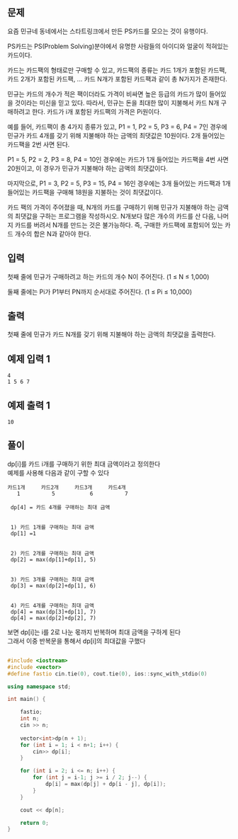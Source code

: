 ## 문제
요즘 민규네 동네에서는 스타트링크에서 만든 PS카드를 모으는 것이 유행이다.

PS카드는 PS(Problem Solving)분야에서 유명한 사람들의 아이디와 얼굴이 적혀있는 카드이다. 

카드는 카드팩의 형태로만 구매할 수 있고, 카드팩의 종류는 카드 1개가 포함된 카드팩, 카드 2개가 포함된 카드팩, ... 카드 N개가 포함된 카드팩과 같이 총 N가지가 존재한다.

민규는 카드의 개수가 적은 팩이더라도 가격이 비싸면 높은 등급의 카드가 많이 들어있을 것이라는 미신을 믿고 있다. 따라서, 민규는 돈을 최대한 많이 지불해서 카드 N개 구매하려고 한다. 카드가 i개 포함된 카드팩의 가격은 Pi원이다.

예를 들어, 카드팩이 총 4가지 종류가 있고, P1 = 1, P2 = 5, P3 = 6, P4 = 7인 경우에 민규가 카드 4개를 갖기 위해 지불해야 하는 금액의 최댓값은 10원이다. 2개 들어있는 카드팩을 2번 사면 된다.

P1 = 5, P2 = 2, P3 = 8, P4 = 10인 경우에는 카드가 1개 들어있는 카드팩을 4번 사면 20원이고, 이 경우가 민규가 지불해야 하는 금액의 최댓값이다.

마지막으로, P1 = 3, P2 = 5, P3 = 15, P4 = 16인 경우에는 3개 들어있는 카드팩과 1개 들어있는 카드팩을 구매해 18원을 지불하는 것이 최댓값이다.

카드 팩의 가격이 주어졌을 때, N개의 카드를 구매하기 위해 민규가 지불해야 하는 금액의 최댓값을 구하는 프로그램을 작성하시오. N개보다 많은 개수의 카드를 산 다음, 나머지 카드를 버려서 N개를 만드는 것은 불가능하다. 즉, 구매한 카드팩에 포함되어 있는 카드 개수의 합은 N과 같아야 한다.

## 입력
첫째 줄에 민규가 구매하려고 하는 카드의 개수 N이 주어진다. (1 ≤ N ≤ 1,000)

둘째 줄에는 Pi가 P1부터 PN까지 순서대로 주어진다. (1 ≤ Pi ≤ 10,000)

## 출력
첫째 줄에 민규가 카드 N개를 갖기 위해 지불해야 하는 금액의 최댓값을 출력한다.

## 예제 입력 1 
```
4
1 5 6 7
```
## 예제 출력 1 
```
10
```

## 풀이

dp[i]를 카드 i개를 구매하기 위한 최대 금액이라고 정의한다<br>
예제를 사용해 다음과 같이 구할 수 있다

```text
카드1개     카드2개     카드3개     카드4개
   1          5           6          7

 dp[4] = 카드 4개를 구매하는 최대 금액


 1) 카드 1개를 구매하는 최대 금액
 dp[1] =1


 2) 카드 2개를 구매하는 최대 금액
 dp[2] = max(dp[1]+dp[1], 5)


 3) 카드 3개를 구매하는 최대 금액
 dp[3] = max(dp[2]+dp[1], 6)


 4) 카드 4개를 구매하는 최대 금액
 dp[4] = max(dp[3]+dp[1], 7)
 dp[4] = max(dp[2]+dp[2], 7)
```
보면 dp[i]는 i를 2로 나눈 몫까지 반복하며 최대 금액을 구하게 된다<br>
그래서 이중 반복문을 통해서 dp[i]의 최대값을 구했다


```C++

#include <iostream>
#include <vector>
#define fastio cin.tie(0), cout.tie(0), ios::sync_with_stdio(0)

using namespace std;

int main() {

	fastio;
	int n;
	cin >> n;
	
	vector<int>dp(n + 1);
	for (int i = 1; i < n+1; i++) {
		cin>> dp[i];
	}

	for (int i = 2; i <= n; i++) {
		for (int j = i-1; j >= i / 2; j--) {
			dp[i] = max(dp[j] + dp[i - j], dp[i]);
		}		
	}

	cout << dp[n];

	return 0;
}
```


